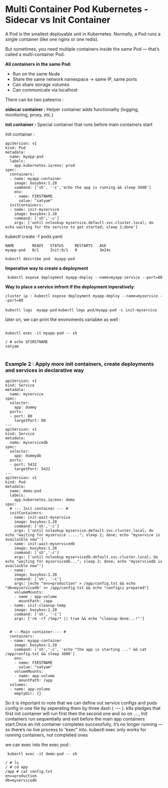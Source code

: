 # Multi Container Pod Kubernetes - Sidecar vs Init Container

A Pod is the smallest deployable unit in Kubernetes.
Normally, a Pod runs a single container (like one nginx or one redis).

But sometimes, you need multiple containers inside the same Pod — that’s called a multi-container Pod.

**All containers in the same Pod:**
 - Run on the same Node
 - Share the same network namespace → same IP, same ports
 - Can share storage volumes
 - Can communicate via localhost


There can be two pateerns : 

**sidecar container :** Helper container adds functionality (logging, monitoring, proxy, etc.) 

**init container :** Special container that runs before main containers start 

init container : 

```
apiVersion: v1
kind: Pod
metadata:
  name: myapp-pod
  labels: 
    app.kubernetes.io/env: prod
spec:
  containers: 
  - name: myapp-container
    image: busybox:1.28
    command: ['sh', '-c','echo the app is running && sleep 3600']
    env: 
    - name: FIRSTNAME
      value: "satyam"
  initContainers:
  - name: init-myservice
    image: busybox:1.28
    command: ['sh','-c']
    args: ['until nslookup myservice.default.svc.cluster.local; do echo waiting for the service to get started; sleep 2;done']

```
kubectl create -f pods.yaml

```
NAME        READY   STATUS     RESTARTS   AGE
myapp-pod   0/1     Init:0/1   0          3m24s

```

```kubectl describe pod  myapp-pod```

**Imperative way to create a deployment**

``` kubectl expose deployment myapp-deploy --name=myapp-service --port=80```

**Way to place a service infront if the deployment inperatively**:

```cluster ip : kubectl expose deployment myapp-deploy --name=myservice --port=80```

```kubectl logs  myapp-pod```
```kubectl logs pod/myapp-pod -c init-myservice```

later on, we can print the enviroments variabke as well :

```kubectl exec -it myapp-pod -- printenv

kubectl exec -it myapp-pod -- sh 

/ # echo $FIRSTNAME
satyam
```

#

### Example 2 : Apply more init containers, create deployments and services in declarative way
```
apiVersion: v1 
kind: Service
metadata:
  name: myservice
spec:
  selector:
    app: dummy
  ports:
  - port: 80 
    targetPort: 80
---
apiVersion: v1
kind: Service
metadata: 
  name: myservicedb
spec:
  selector: 
    app: dummydb
  ports:
  - port: 5432
    targetPort: 5432
---
apiVersion: v1 
kind: Pod 
metadata: 
  name: demo-pod
  labels:
    app.kubernetes.io/env: demo
spec:
  # --- Init container --- # 
  initContainers:
  - name: init-wait-myservice
    image: busybox:1.28
    command: ['sh','-c']
    args: ['until nslookup myservice.default.svc.cluster.local; do echo "waiting for myservice ....."; sleep 2; done; echo "myservice is availaible now"']
  - name: init-wait-myservicedb
    image: busybox:1.28
    command: ['sh','-c']
    args: ['until nslookup myservicedb.default.svc.cluster.local; do echo "waiting for myservicedb..."; sleep 2; done; echo "myservciedb is availaible now"']
  - name: 
    image: busybox:1.28
    command: ['sh', '-c']
    args: [echo "env=production" > /app/config.txt && echo "db=myservicedb" >> /app/config.txt && echo "configis prepared"]
    volumeMounts:
    - name : app-volume
      mountPath: /app
  - name: init-cleanup-temp
    image: busybox:1.28
    command: ['sh', '-c']
    args: ['rm -rf /tmp/* || true && echo "cleanup done...!"']

    
  # ---Main container---- # 
  containers:
  - name: myapp-container
    image: busybox:1.28
    command: ['sh','-c', 'echo "the app is starting ..." && cat /app/config.txt && sleep 3600']
    env:
    - name: FIRSTNAME
      value: "satyam"
    volumeMounts:
    - name: app-volume
      mountPath: /app
  volumes: 
  - name: app-volume
    emptyDir: {}
```
So it is important to note that we can define out service configs and pods config in one file by seperating them by three dash ( --- ).
k8s pledges that first init container will run first then the second one  and so on ...., Init containers run sequentially and exit before the main app containers start.Once an init container completes successfully, it’s no longer running — so there’s no live process to “exec” into. kubectl exec only works for running containers, not completed ones

we can exec into the exec pod : 

``` kubectl exec -it demo-pod -- sh```
```
/ # ls
/ # cd app
/app # cat config.txt
env=production
db=myservicedb
```















